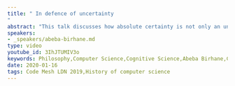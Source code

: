 ```yaml
---
title: " In defence of uncertainty
"
abstract: "This talk discusses how absolute certainty is not only an unattainable goal so far as understanding people and the social world is concerned but also a dangerous state to aspire to."
speakers:
- _speakers/abeba-birhane.md
type: video
youtube_id: 3IhJTUMIV3o
keywords: Philosophy,Computer Science,Cognitive Science,Abeba Birhane,Code Mesh LDN,History of Computer Science,Philosophy of computer science
date: 2020-01-16
tags: Code Mesh LDN 2019,History of computer science
---
```

